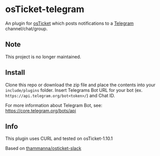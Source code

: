 osTicket-telegram
==============
An plugin for [osTicket](https://osticket.com) which posts notifications to a [Telegram](https://telegram.org) channel/chat/group.

## Note
This project is no longer maintained.

Install
--------
Clone this repo or download the zip file and place the contents into your `include/plugins` folder.
Insert Telegrams Bot URL for your bot (ex. `https://api.telegram.org/bot<token>/`) and Chat ID.

For more information about Telegram Bot, see: https://core.telegram.org/bots/api

Info
------
This plugin uses CURL and tested on osTicket-1.10.1

Based on [thammanna/osticket-slack](https://github.com/thammanna/osticket-slack)
